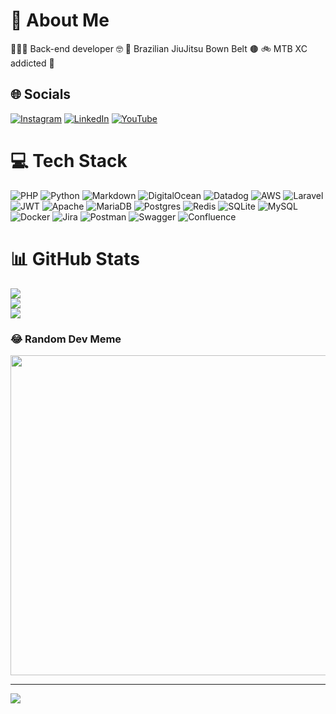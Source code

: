 # 💫 About Me

🧑🏻‍💻 Back-end developer 🤓
🥋 Brazilian JiuJitsu Bown Belt 🟤
🚲 MTB XC addicted 💉

## 🌐 Socials

[![Instagram](https://img.shields.io/badge/Instagram-%23E4405F.svg?logo=Instagram&logoColor=white)](https://instagram.com/notsosnake) [![LinkedIn](https://img.shields.io/badge/LinkedIn-%230077B5.svg?logo=linkedin&logoColor=white)](https://linkedin.com/in/notsosnake) [![YouTube](https://img.shields.io/badge/YouTube-%23FF0000.svg?logo=YouTube&logoColor=white)](https://www.youtube.com/channel/UCBrdeWN55pCaedWgbelmXyg)

# 💻 Tech Stack

![PHP](https://img.shields.io/badge/php-%23777BB4.svg?style=for-the-badge&logo=php&logoColor=white) ![Python](https://img.shields.io/badge/python-3670A0?style=for-the-badge&logo=python&logoColor=ffdd54) ![Markdown](https://img.shields.io/badge/markdown-%23000000.svg?style=for-the-badge&logo=markdown&logoColor=white) ![DigitalOcean](https://img.shields.io/badge/DigitalOcean-%230167ff.svg?style=for-the-badge&logo=digitalOcean&logoColor=white) ![Datadog](https://img.shields.io/badge/datadog-%23632CA6.svg?style=for-the-badge&logo=datadog&logoColor=white) ![AWS](https://img.shields.io/badge/AWS-%23FF9900.svg?style=for-the-badge&logo=amazon-aws&logoColor=white) ![Laravel](https://img.shields.io/badge/laravel-%23FF2D20.svg?style=for-the-badge&logo=laravel&logoColor=white) ![JWT](https://img.shields.io/badge/JWT-black?style=for-the-badge&logo=JSON%20web%20tokens) ![Apache](https://img.shields.io/badge/apache-%23D42029.svg?style=for-the-badge&logo=apache&logoColor=white) ![MariaDB](https://img.shields.io/badge/MariaDB-003545?style=for-the-badge&logo=mariadb&logoColor=white) ![Postgres](https://img.shields.io/badge/postgres-%23316192.svg?style=for-the-badge&logo=postgresql&logoColor=white) ![Redis](https://img.shields.io/badge/redis-%23DD0031.svg?style=for-the-badge&logo=redis&logoColor=white) ![SQLite](https://img.shields.io/badge/sqlite-%2307405e.svg?style=for-the-badge&logo=sqlite&logoColor=white) ![MySQL](https://img.shields.io/badge/mysql-%2300f.svg?style=for-the-badge&logo=mysql&logoColor=white) ![Docker](https://img.shields.io/badge/docker-%230db7ed.svg?style=for-the-badge&logo=docker&logoColor=white) ![Jira](https://img.shields.io/badge/jira-%230A0FFF.svg?style=for-the-badge&logo=jira&logoColor=white) ![Postman](https://img.shields.io/badge/Postman-FF6C37?style=for-the-badge&logo=postman&logoColor=white) ![Swagger](https://img.shields.io/badge/-Swagger-%23Clojure?style=for-the-badge&logo=swagger&logoColor=white) ![Confluence](https://img.shields.io/badge/confluence-%23172BF4.svg?style=for-the-badge&logo=confluence&logoColor=white)

# 📊 GitHub Stats

![](https://github-readme-stats.vercel.app/api?username=m-bonanno&theme=dark&hide_border=false&include_all_commits=true&count_private=true)<br/>
![](https://github-readme-streak-stats.herokuapp.com/?user=m-bonanno&theme=dark&hide_border=false)<br/>
![](https://github-readme-stats.vercel.app/api/top-langs/?username=m-bonanno&theme=dark&hide_border=false&include_all_commits=true&count_private=true&layout=compact)

### 😂 Random Dev Meme

<img src="https://random-memer.herokuapp.com/" width="512px"/>

---

[![](https://visitcount.itsvg.in/api?id=m-bonanno&icon=0&color=1)](https://visitcount.itsvg.in)
